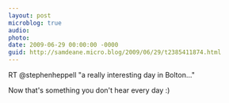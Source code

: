 ```yaml
---
layout: post
microblog: true
audio: 
photo: 
date: 2009-06-29 00:00:00 -0000
guid: http://samdeane.micro.blog/2009/06/29/t2385411874.html
---
```

RT @stephenheppell "a really interesting day in Bolton..."

Now that's something you don't hear every day :)
